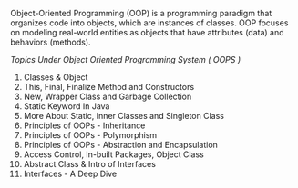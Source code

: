 Object-Oriented Programming (OOP) is a programming paradigm that organizes code into objects, which are instances of classes. OOP focuses on modeling real-world entities as objects that have attributes (data) and behaviors (methods).

*Topics Under Object Oriented Programming System ( OOPS )*

1. Classes & Object
2. This, Final, Finalize Method and Constructors
3. New, Wrapper Class and Garbage Collection
4. Static Keyword In Java
5. More About Static, Inner Classes and Singleton Class
6. Principles of OOPs - Inheritance
7. Principles of OOPs - Polymorphism
8. Principles of OOPs - Abstraction and Encapsulation
9. Access Control, In-built Packages, Object Class
10. Abstract Class & Intro of Interfaces
11. Interfaces - A Deep Dive
